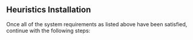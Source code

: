 ## Heuristics Installation

Once all of the system requirements as listed above have been satisfied, continue with the following steps:
